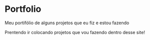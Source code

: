 # Portfolio
Meu portifólio de alguns projetos que eu fiz e estou fazendo

Prentendo ir colocando projetos que vou fazendo dentro desse site!
